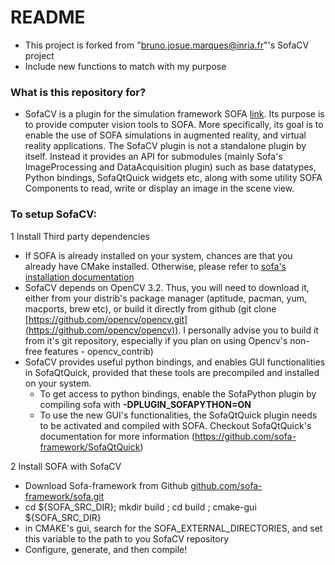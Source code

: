 # README #

* This project is forked from "bruno.josue.marques@inria.fr"'s SofaCV project
* Include new functions to match with my purpose

### What is this repository for? ###

* SofaCV is a plugin for the simulation framework SOFA [link](www.sofa-framework.org). Its purpose is to provide computer vision tools to SOFA. More specifically, its goal is to enable the use of SOFA simulations in augmented reality, and virtual reality applications.
The SofaCV plugin is not a standalone plugin by itself. Instead it provides an API for submodules (mainly Sofa's ImageProcessing and DataAcquisition plugin) such as base datatypes, Python bindings, SofaQtQuick widgets etc, along with some utility SOFA Components to read, write or display an image in the scene view.

### To setup SofaCV: ###

1 Install Third party dependencies
* If SOFA is already installed on your system, chances are that you already have CMake installed. Otherwise, please refer to [sofa's installation documentation](https://www.sofa-framework.org/community/doc/)
* SofaCV depends on OpenCV 3.2. Thus, you will need to download it, either from your distrib's package manager (aptitude, pacman, yum, macports, brew etc),
    or build it directly from github (git clone [https://github.com/opencv/opencv.git](https://github.com/opencv/opencv)). I personally advise you to build it from it's git repository, especially if you plan on using Opencv's non-free features - opencv_contrib)
* SofaCV provides useful python bindings, and enables GUI functionalities in SofaQtQuick, provided that these tools are precompiled and installed on your system.
    * To get access to python bindings, enable the SofaPython plugin by compiling sofa with __-DPLUGIN_SOFAPYTHON=ON__    
    * To use the new GUI's functionalities, the SofaQtQuick plugin needs to be activated and compiled with SOFA. Checkout SofaQtQuick's documentation for more information (https://github.com/sofa-framework/SofaQtQuick)

2 Install SOFA with SofaCV
* Download Sofa-framework from Github [github.com/sofa-framework/sofa.git](github.com/sofa-framework/sofa)
* cd ${SOFA_SRC_DIR}; mkdir build ; cd build ; cmake-gui ${SOFA_SRC_DIR}
* in CMAKE's gui, search for the SOFA_EXTERNAL_DIRECTORIES, and set this variable to the path to you SofaCV repository
* Configure, generate, and then compile!
